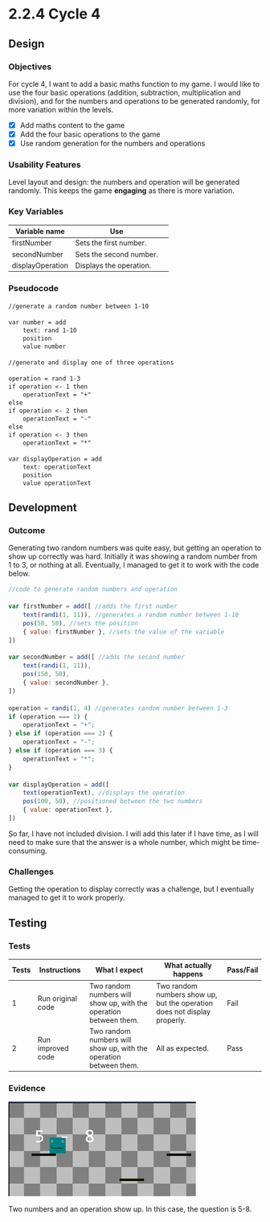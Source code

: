 # 2.2.4 Cycle 4

## Design

### Objectives

For cycle 4, I want to add a basic maths function to my game. I would like to use the four basic operations (addition, subtraction, multiplication and division), and for the numbers and operations to be generated randomly, for more variation within the levels.

* [x] Add maths content to the game
* [x] Add the four basic operations to the game
* [x] Use random generation for the numbers and operations

### Usability Features

Level layout and design: the numbers and operation will be generated randomly. This keeps the game **engaging** as there is more variation.

### Key Variables

<table><thead><tr><th>Variable name</th><th>Use</th><th data-hidden></th></tr></thead><tbody><tr><td>firstNumber</td><td>Sets the first number.</td><td></td></tr><tr><td>secondNumber</td><td>Sets the second number.</td><td></td></tr><tr><td>displayOperation</td><td>Displays the operation.</td><td></td></tr></tbody></table>

### Pseudocode

```
//generate a random number between 1-10

var number = add
    text: rand 1-10
    position
    value number

//generate and display one of three operations

operation = rand 1-3
if operation <- 1 then
    operationText = "+"
else
if operation <- 2 then
    operationText = "-"
else
if operation <- 3 then
    operationText = "*"

var displayOperation = add
    text: operationText
    position
    value operationText
```

## Development

### Outcome

Generating two random numbers was quite easy, but getting an operation to show up correctly was hard. Initially it was showing a random number from 1 to 3, or nothing at all. Eventually, I managed to get it to work with the code below.

```javascript
//code to generate random numbers and operation

var firstNumber = add([ //adds the first number
    text(randi(1, 11)), //generates a random number between 1-10
    pos(50, 50), //sets the position
    { value: firstNumber }, //sets the value of the variable
])

var secondNumber = add([ //adds the second number
    text(randi(1, 11)),
    pos(150, 50),
    { value: secondNumber },
])

operation = randi(1, 4) //generates random number between 1-3
if (operation === 1) {
    operationText = "+";
} else if (operation === 2) {
    operationText = "-";
} else if (operation === 3) {
    operationText = "*";
}

var displayOperation = add([
    text(operationText), //displays the operation
    pos(100, 50), //positioned between the two numbers
    { value: operationText },
])
```

So far, I have not included division. I will add this later if I have time, as I will need to make sure that the answer is a whole number, which might be time-consuming.

### Challenges

Getting the operation to display correctly was a challenge, but I eventually managed to get it to work properly.

## Testing

### Tests

| Tests | Instructions      | What I expect                                                     | What actually happens                                                    | Pass/Fail |
| ----- | ----------------- | ----------------------------------------------------------------- | ------------------------------------------------------------------------ | --------- |
| 1     | Run original code | Two random numbers will show up, with the operation between them. | Two random numbers show up, but the operation does not display properly. | Fail      |
| 2     | Run improved code | Two random numbers will show up, with the operation between them. | All as expected.                                                         | Pass      |

### Evidence

![](<../.gitbook/assets/image (8) (1) (1).png>)

Two numbers and an operation show up. In this case, the question is 5-8.

